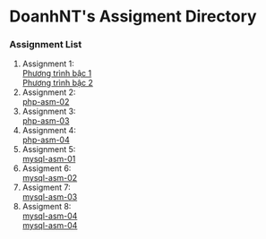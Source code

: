 # DoanhNT's Assigment Directory

### Assignment List

1. Assignment 1: </br>
[Phương trình bậc 1](https://github.com/FASTTRACKSE/FFSE1704_LP3/blob/master/Assignments/DoanhNT/LP3-BT-PHP01/php-asm-01.php)</br>
[Phương trình bậc 2](https://github.com/FASTTRACKSE/FFSE1704_LP3/blob/master/Assignments/DoanhNT/LP3-BT-PHP01/php-asm-01b.php)
2. Assignment 2: </br>
[php-asm-02](https://github.com/FASTTRACKSE/FFSE1704_LP3/blob/master/Assignments/DoanhNT/LP3-BT-PHP02/php-asm-02.php)
3. Assignment 3: </br>
[php-asm-03](https://github.com/FASTTRACKSE/FFSE1704_LP3/tree/master/Assignments/DoanhNT/LP3-BT-PHP03)
4. Assignment 4: </br>
[php-asm-04](https://github.com/FASTTRACKSE/FFSE1704_LP3/tree/master/Assignments/DoanhNT/LP3-BT-PHP04)
5. Assignment 5: </br>
[mysql-asm-01](https://github.com/FASTTRACKSE/FFSE1704_LP3/tree/master/Assignments/DoanhNT/LP3-BT-PHP05)
6. Assigment 6: </br>
[mysql-asm-02](https://github.com/FASTTRACKSE/FFSE1704_LP3/blob/master/Assignments/DoanhNT/KP3-BT-MYSQL06/ffse1704062_mysql_02.sql)
7. Assigment 7: </br>
[mysql-asm-03](https://github.com/FASTTRACKSE/FFSE1704_LP3/blob/master/Assignments/DoanhNT/LP3-BT-MYSQL07/ffse1704062_mysql_03.txt)
8. Assigment 8: </br>
[mysql-asm-04](https://github.com/FASTTRACKSE/FFSE1704_LP3/blob/master/Assignments/DoanhNT/LP3-BT-MYSQL08/ffse1704062_mysql_04.sql)</br>
[mysql-asm-04](https://github.com/FASTTRACKSE/FFSE1704_LP3/blob/master/Assignments/DoanhNT/LP3-BT-MYSQL08/index.php)
